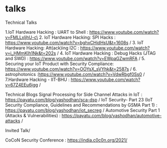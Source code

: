# talks


Technical Talks

1.IoT Hardware Hacking : UART to Shell  :  https://www.youtube.com/watch?v=FMLLxljhU-c\
2. IoT Hardware Hacking: SPI Hacks : https://www.youtube.com/watch?v=bghxCHidHsU&t=1608s /
3. IoT Hardware Hacking: Att(ack)ing I2C : https://www.youtube.com/watch?v=i_HMmKIh1Nk&t=202s /
4. IoT Hardware Hacking : Debug Hacks (JTAG and SWD) : https://www.youtube.com/watch?v=EWpaGZwmRFA /
5. Securing your IoT Product with Security Compliance: https://www.youtube.com/watch?v=OOYsX_sVYhk&t=2587s /
6. astrophotonics :https://www.youtube.com/watch?v=VdwRbgf0Ss0 /
7.Hardware Hacking - IIT-BHU : https://www.youtube.com/watch?v=67Z4EEu6jgg /


Technical Blogs
Signal Processing for Side Channel Attacks in IoT  :  https://payatu.com/blog/yashodhan/sca-dsp /
IoT Security- Part 23 (IoT Security Compliance, Guidelines and Recommendations by GSMA Part 1) : https://payatu.com/blog/yashodhan/iot_secreg /
Automotive Security Part 1 (Attacks & Vulnerabilities) : https://payatu.com/blog/yashodhan/automotive-attacks /

Invited Talk/

CoCoN Security Conference : https://india.c0c0n.org/2021/
